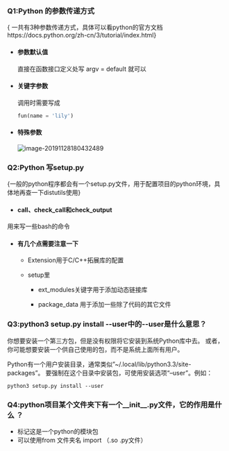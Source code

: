 ### Q1:Python 的参数传递方式

{ 一共有3种参数传递方式，具体可以看python的官方文档https://docs.python.org/zh-cn/3/tutorial/index.html}

- #### 参数默认值

  直接在函数接口定义处写 argv = default 就可以

- #### 关键字参数

  调用时需要写成

  ```python
  fun(name = 'lily')
  ```

- #### 特殊参数

  ![image-20191128180432489](/home/linjinhao/.config/Typora/typora-user-images/image-20191128180432489.png)







### Q2:Python   写setup.py

{一般的python程序都会有一个setup.py文件，用于配置项目的python环境，具体地再查一下distutils使用}

- #### call、check_call和check_output 

用来写一些bash的命令

- #### 有几个点需要注意一下

  - Extension用于C/C++拓展库的配置

  - setup里

    - ext_modules关键字用于添加动态链接库

    - package_data 用于添加一些除了代码的其它文件 





### Q3:python3 setup.py install --user中的--user是什么意思？

你想要安装一个第三方包，但是没有权限将它安装到系统Python库中去。 或者，你可能想要安装一个供自己使用的包，而不是系统上面所有用户。

Python有一个用户安装目录，通常类似”~/.local/lib/python3.3/site-packages”。 要强制在这个目录中安装包，可使用安装选项“–user”。例如：

```python3 setup.py install --user```

### 

### Q4:python项目某个文件夹下有一个__init__.py文件，它的作用是什么 ？

- 标记这是一个python的模块包
- 可以使用from 文件夹名 import （.so .py文件）

